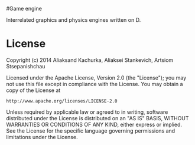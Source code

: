 #Game engine

Interrelated graphics and physics engines written on D.

# License 

Copyright (c) 2014 Aliaksand Kachurka, Aliaksei Stankevich, Artsiom Stsepanishchau  

Licensed under the Apache License, Version 2.0 (the "License");
you may not use this file except in compliance with the License.
You may obtain a copy of the License at

    http://www.apache.org/licenses/LICENSE-2.0

Unless required by applicable law or agreed to in writing, software
distributed under the License is distributed on an "AS IS" BASIS,
WITHOUT WARRANTIES OR CONDITIONS OF ANY KIND, either express or implied.
See the License for the specific language governing permissions and
limitations under the License.

